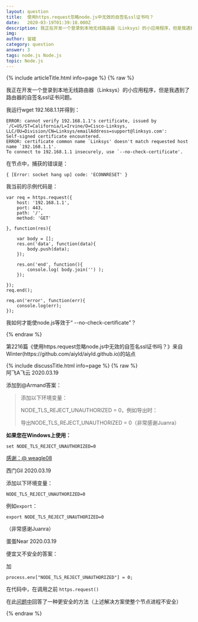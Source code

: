 ```yaml
---
layout: question
title:  使用https.request忽略node.js中无效的自签名ssl证书吗？
date:   2020-03-19T01:39:18.000Z
description: 我正在开发一个登录到本地无线路由器（Linksys）的小应用程序，但是我遇到了路由器的自签名ssl证书问题。我运行wget 192.168.1.1并得...
img: 
author: 留姬
category: question
answer: 3
tags: node.js Node.js
topic: Node.js
---
```

<div class="article-root">
  <div class="article">
    {% include articleTitle.html info=page %}
    {% raw %}
    <div class="article-content"><p><font style="vertical-align: inherit;"><font style="vertical-align: inherit;">我正在开发一个登录到本地无线路由器（Linksys）的小应用程序，但是我遇到了路由器的自签名ssl证书问题。</font></font></p>

<p><font style="vertical-align: inherit;"><font style="vertical-align: inherit;">我运行wget 192.168.1.1并得到：</font></font></p>

<pre><code>ERROR: cannot verify 192.168.1.1's certificate, issued by `/C=US/ST=California/L=Irvine/O=Cisco-Linksys, LLC/OU=Division/CN=Linksys/emailAddress=support@linksys.com':<font></font>
Self-signed certificate encountered.<font></font>
ERROR: certificate common name `Linksys' doesn't match requested host name `192.168.1.1'.<font></font>
To connect to 192.168.1.1 insecurely, use `--no-check-certificate'.<font></font>
</code></pre>

<p><font style="vertical-align: inherit;"><font style="vertical-align: inherit;">在节点中，捕获的错误是：</font></font></p>

<pre><code>{ [Error: socket hang up] code: 'ECONNRESET' }
</code></pre>

<p><font style="vertical-align: inherit;"><font style="vertical-align: inherit;">我当前的示例代码是：</font></font></p>

<pre><code>var req = https.request({ <font></font>
    host: '192.168.1.1', <font></font>
    port: 443,<font></font>
    path: '/',<font></font>
    method: 'GET'<font></font>
<font></font>
}, function(res){<font></font>
<font></font>
    var body = [];<font></font>
    res.on('data', function(data){<font></font>
        body.push(data);<font></font>
    });<font></font>
<font></font>
    res.on('end', function(){<font></font>
        console.log( body.join('') );<font></font>
    });<font></font>
<font></font>
});<font></font>
req.end();<font></font>
<font></font>
req.on('error', function(err){<font></font>
    console.log(err);<font></font>
});<font></font>
</code></pre>

<p><font style="vertical-align: inherit;"><font style="vertical-align: inherit;">我如何才能使node.js等效于“ --no-check-certificate”？</font></font></p></div>
    {% endraw %}
  </div>
  <p class="winter_mark">第2216篇《使用https.request忽略node.js中无效的自签名ssl证书吗？》来自Winter(https://github.com/aiyld/aiyld.github.io)的站点</p>
  <div class="discuss-wrapper">
    {% include discussTitle.html info=page %}
    {% raw %}
    <div class="discuss-list">
    <div class="discuss-item">
        <div class="discuss-parent">
          <div class="discuss-meta">
            <span class="discuss-user">阿飞A飞云</span>
            <span class="discuss-time">2020.03.19</span>
          </div>
          <div class="discuss-comment"><p><font style="vertical-align: inherit;"><font style="vertical-align: inherit;">添加到@Armand答案：</font></font></p>

<blockquote>
  <p><font style="vertical-align: inherit;"><font style="vertical-align: inherit;">添加以下环境变量：</font></font></p>
  
  <p><font style="vertical-align: inherit;"><font style="vertical-align: inherit;">NODE_TLS_REJECT_UNAUTHORIZED = 0，例如导出时：</font></font></p>
  
  <p><font style="vertical-align: inherit;"><font style="vertical-align: inherit;">导出NODE_TLS_REJECT_UNAUTHORIZED = 0（非常感谢Juanra）</font></font></p>
</blockquote>

<p><strong><font style="vertical-align: inherit;"><font style="vertical-align: inherit;">如果您在Windows上使用：</font></font></strong></p>

<pre><code>set NODE_TLS_REJECT_UNAUTHORIZED=0
</code></pre>

<p><a href="https://github.com/nodejs/node-gyp/issues/695" rel="noreferrer"><font style="vertical-align: inherit;"><font style="vertical-align: inherit;">感谢：@ weagle08</font></font></a></p></div>
        </div></div><div class="discuss-item">
        <div class="discuss-parent">
          <div class="discuss-meta">
            <span class="discuss-user">西门Gil</span>
            <span class="discuss-time">2020.03.19</span>
          </div>
          <div class="discuss-comment"><p><font style="vertical-align: inherit;"><font style="vertical-align: inherit;">添加以下环境变量：</font></font></p>

<pre><code>NODE_TLS_REJECT_UNAUTHORIZED=0
</code></pre>

<p><font style="vertical-align: inherit;"><font style="vertical-align: inherit;">例如</font></font><code>export</code><font style="vertical-align: inherit;"><font style="vertical-align: inherit;">：</font></font></p>

<pre><code>export NODE_TLS_REJECT_UNAUTHORIZED=0
</code></pre>

<p><font style="vertical-align: inherit;"><font style="vertical-align: inherit;">（非常感谢Juanra）</font></font></p></div>
        </div></div><div class="discuss-item">
        <div class="discuss-parent">
          <div class="discuss-meta">
            <span class="discuss-user">蛋蛋Near</span>
            <span class="discuss-time">2020.03.19</span>
          </div>
          <div class="discuss-comment"><p><font style="vertical-align: inherit;"><font style="vertical-align: inherit;">便宜又不安全的答案：</font></font></p>

<p><font style="vertical-align: inherit;"><font style="vertical-align: inherit;">加</font></font></p>

<pre><code>process.env["NODE_TLS_REJECT_UNAUTHORIZED"] = 0;
</code></pre>

<p><font style="vertical-align: inherit;"><font style="vertical-align: inherit;">在代码中，在调用之前 </font></font><code>https.request()</code></p>

<p><font style="vertical-align: inherit;"><font style="vertical-align: inherit;">在此</font><a href="https://stackoverflow.com/questions/20433287/node-js-request-cert-has-expired#answer-29397100"><font style="vertical-align: inherit;">问题中</font></a><font style="vertical-align: inherit;">回答了一种更安全的方法（上述解决方案使整个节点进程不安全）</font></font><a href="https://stackoverflow.com/questions/20433287/node-js-request-cert-has-expired#answer-29397100"><font style="vertical-align: inherit;"></font></a></p></div>
        </div></div>
    </div>
    {% endraw %}
  </div>
<div>
